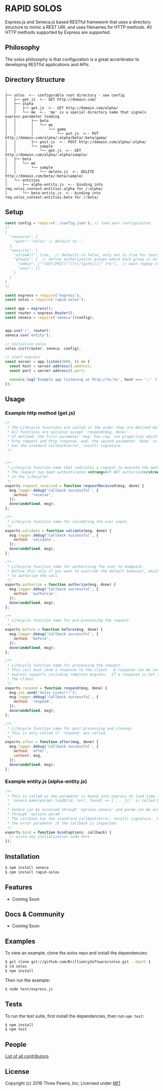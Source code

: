 # RAPID SOLOS

  Express.js and Seneca.js based RESTful framework that uses a directory structure to mimic a REST URI,
  and uses filenames for HTTP methods.  All HTTP methods supported by Express are supported.

## Philosophy

  The solos philosophy is that configuration is a great accerlerator to developing RESTful applications and APIs.

## Directory Structure
```
.
├── solos  <-- configurable root directory - see config
│   ├── get.js  <-- GET http://domain.com/
│   ├── alpha
│   │   ├── get.js  <-- GET http://domain.com/alpha/
│   │   └── me  <-- 'me' is a special directory name that signals express parameter loading
│   │       ├── beta
│   │       │   └── me
│   │       │       └── gama
│   │       │           └── put.js  <-- PUT http://domain.com/alpha/:alpha/beta/:beta/gama/
│   │       ├── post.js  <-- POST http://domain.com/alpha/:alpha/
│   │       └── sample
│   │           └── get.js  <-- GET http://domain.com/alpha/:alpha/sample/
│   ├── beta
│   │   └── me
│   │       └── sample
│   │           └── delete.js  <-- DELETE http://domain.com/beta/:beta/sample/
│   └── entities
│       ├── alpha-entity.js  <-- binding into req.solos_context.entities.alpha for /:alpha/
│       └── beta-entity.js  <-- binding into req.solos_context.entities.beta for /:beta/
```
## Setup

```js
const config = require('./config.json'); // load your configuraiton
/*
{
  "resource": {
    "path": "solos" // default to '.' 
  },
  "security": {
    "allowAll": true,  // defaults to false, only set to true for testing,
    "groups": {  // define authorization groups where each group is an arry of regular expressions
      "admin": ["^(GET|POST)[^/]+[/]path[/][^ ]+$"],  // each regexp is tested against 'req.method req.path'
      "user": []
    }
  }
}
*/

const express = require('express');
const solos = require('rapid-solos');

const app = express();
const router = express.Router();
const seneca = require('seneca')(config);


app.use('/', router);
seneca.use('entity');

// initialize solos
solos.init(router, seneca, config);

// start express
const server = app.listen(3000, () => {
  const host = server.address().address;
  const port = server.address().port;

  console.log('Example app listening at http://%s:%s', host === '::' ? 'localhost' : host, port);
});
```
## Usage
### Example http method (get.js)
```js
/*
 * The Lifecycle functions are called in the order they are defined below.
 * All functions are optional except 'respond(msg, done)'.
 * If defined, the first parameter 'msg' has req, res properties which give you access to the
 * http request and http response -and- the second parameter 'done' is the callback that
 * has the standard callback(error, result) signature.
 */


/**
 * Lifecycle function name that indicates a request to execute the method has been received.
 * The request has been authenticated <strong>BUT NOT authorized</strong> as this point
 * in the lifecycle!
 */
exports.request_received = function requestReceived(msg, done) {
  msg.logger.debug('Callback successful', {
    method: 'receive',
  });
  done(undefined, msg);
};

/**
 * Lifecycle function name for validating the user input.
 */
exports.validate = function validate(msg, done) {
  msg.logger.debug('Callback successful', {
    method: 'validate',
  });
  done(undefined, msg);
};

/**
 * Lifecycle function name for authorizing the user to endpoint.
 * Define this only if you want to override the default behavior, which uses express-authorize
 * to authorize the call.
 */
exports.authorize = function authorize(msg, done) {
  msg.logger.debug('Callback successful', {
    method: 'authorize',
  });
  done(undefined, msg);
};

/**
 * Lifecycle function name for pre-processing the request.
 */
exports.before = function before(msg, done) {
  msg.logger.debug('Callback successful', {
    method: 'before',
  });
  done(undefined, msg);
};

/**
 * Lifecycle function name for processing the request.
 * This call must send a response to the client.  A response can be sent using any means that
 * express supports including template engines.  If a response is not sent, solos sends a 405 to
 * the client.
 */
exports.respond = function respond(msg, done) {
  msg.res.send('Solos Lives!!!');
  msg.logger.debug('Callback successful', {
    method: 'respond',
  });
  done(undefined, msg);
};

/**
 * Lifecycle function name for post-processing and cleanup.
 * This is only called if 'respond' was called.
 */
exports.after = function after(msg, done) {
  msg.logger.debug('Callback successful', {
    method: 'after',
    context: msg,
  });
  done(undefined, msg);
};
```
### Example entity.js (alpha-entity.js)
```js
/**
 * This is called as the parameter is bound into express at load time.
 * 'seneca.make(param).load$(id, (err, found) => { ... });' is called by solos at runtime.
 *
 * Seneca can be accessed through 'options.seneca' and param can be accessed
 * through 'options.param'.
 * The callback has the standrard callback(error, result) signature.  However, only
 * the error parameter in the callback is inspected.
 */
exports.bind = function bind(options, callback) {
  // write any initialization code here
});
```

## Installation

```bash
$ npm install seneca
$ npm install rapid-solos
```

## Features

  * Coming Soon

## Docs & Community

  * Coming Soon

## Examples

  To view an example, clone the solos repo and install the dependencies:

```bash
$ git clone git://github.com/BrilliancySoftware/solos.git --depth 1
$ cd solos
$ npm install
```

  Then run the example:

```bash
$ node test/express.js
```

## Tests

  To run the test suite, first install the dependencies, then run `npm test`:

```bash
$ npm install
$ npm test
```

## People

[List of all contributors](https://github.com/BrilliancySoftware/solos/graphs/contributors)

## License

  Copyright (c) 2016 Three Pawns, Inc;
  Licensed under [MIT](LICENSE)
